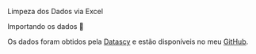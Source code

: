 Limpeza dos Dados via Excel

Importando os dados 🎲

Os dados foram obtidos pela [Datascy](https://www.datascy.com/) e estão disponíveis no meu [GitHub](https://github.com/GabrielHiss/Analise-de-Dados-Viabilidade-de-Investimentos-imobiliarios-em-Orlando/blob/main/OrlandoAirbnbRentalDataAnalytics-%20Sem%20tratamento.xlsx).

